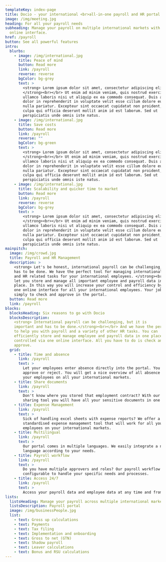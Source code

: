 ```yaml
---
templateKey: index-page
title: Docio - your international <br>all-in-one payroll and HR portal.
image: /img/meeting.jpg
heading: For all your payroll needs
subheading: Manage your payroll on multiple international markets with one
  online interface.
href: /payroll
button: See all powerful features
intro:
  blurbs:
    - image: /img/international.jpg
      title: Peace of mind
      button: Read more
      link: /payroll
      reverse: reverse
      bgColor: bg-grey
      text: >
        <strong> Lorem ipsum dolor sit amet, consectetur adipiscing elit?
        </strong><br></br> Ut enim ad minim veniam, quis nostrud exercitation
        ullamco laboris nisi ut aliquip ex ea commodo consequat. Duis aute irure
        dolor in reprehenderit in voluptate velit esse cillum dolore eu fugiat
        nulla pariatur. Excepteur sint occaecat cupidatat non proident, sunt in
        culpa qui officia deserunt mollit anim id est laborum. Sed ut
        perspiciatis unde omnis iste natus.
    - image: /img/international.jpg
      title: Save costs
      button: Read more
      link: /payroll
      reverse: ""
      bgColor: bg-green
      text: >
        <strong> Lorem ipsum dolor sit amet, consectetur adipiscing elit?
        </strong><br></br> Ut enim ad minim veniam, quis nostrud exercitation
        ullamco laboris nisi ut aliquip ex ea commodo consequat. Duis aute irure
        dolor in reprehenderit in voluptate velit esse cillum dolore eu fugiat
        nulla pariatur. Excepteur sint occaecat cupidatat non proident, sunt in
        culpa qui officia deserunt mollit anim id est laborum. Sed ut
        perspiciatis unde omnis iste natus.
    - image: /img/international.jpg
      title: Scalability and quicker time to market
      button: Read more
      link: /payroll
      reverse: reverse
      bgColor: bg-grey
      text: >
        <strong> Lorem ipsum dolor sit amet, consectetur adipiscing elit?
        </strong><br></br> Ut enim ad minim veniam, quis nostrud exercitation
        ullamco laboris nisi ut aliquip ex ea commodo consequat. Duis aute irure
        dolor in reprehenderit in voluptate velit esse cillum dolore eu fugiat
        nulla pariatur. Excepteur sint occaecat cupidatat non proident, sunt in
        culpa qui officia deserunt mollit anim id est laborum. Sed ut
        perspiciatis unde omnis iste natus.
mainpitch:
  image: /img/crowd.jpg
  title: Payroll and HR Management
  description: >
    <strong> Let's be honest, international payroll can be challenging, but it
    has to be done. We have the perfect tool for managing international payroll
    and HR related tasks for your international employees. </strong><br></br> We
    let you store and manage all important employee and payroll data in one
    place. In this way you will increase your control and efficiency by using
    one online interface for all your international employees. Your job is
    simply to check and approve in the portal.
  button: Read more
  link: /payroll
blocks:
  blocksHeading: Six reasons to go with Docio
  blocksDescription:
    <strong> International payroll can be challenging, but it is
    important and has to be done.</strong><br></br> And we have the perfect tool
    to help you with payroll and a variety of other HR tasks. You can
    efficiently store and manage employee and payroll data in one place,
    controlled via one online interface. All you have to do is check and
    approve.
  grid:
    - title: Time and absence
      link: /payroll
      text: >
        Let your employees enter absence directly into the portal. You just
        approve or reject. You will get a nice overview of all absence for all
        your employees on all your international markets.
    - title: Share documents
      link: /payroll
      text: >
        Don't know where you stored that employment contract? With our Document
        sharing tool you will have all your sensitive documents in one place
    - title: Expense Management
      link: /payroll
      text: >
        Sick of handling excel sheets with expense reports? We offer a
        standardised expense management tool that will work for all your
        employees on your international markets.
    - title: Multilingual
      link: /payroll
      text: >
        Our portal comes in multiple languages. We easily integrate a new
        language according to your needs.
    - title: Payroll workflow
      link: /payroll
      text: >
        Do you have multiple approvers and roles? Our payroll workflow is fully
        configurable to handle your specific needs and processes.
    - title: Access 24/7
      link: /payroll
      text: >
        Access your payroll data and employee data at any time and from anywhere thanks to our mobile device login and real time notifications.
lists:
  listsHeading: Manage your payroll across multiple international markets with one online interface.
  listsDescription: Payroll portal
  image: /img/businessPeople.jpg
  list:
    - text: Gross up calculations
    - text: Payments
    - text: Tax filing
    - text: Implementation and onboarding
    - text: Gross to net (GTN)
    - text: Shadow payroll
    - text: Leaver calculations
    - text: Bonus and RSU calculations
---
```

